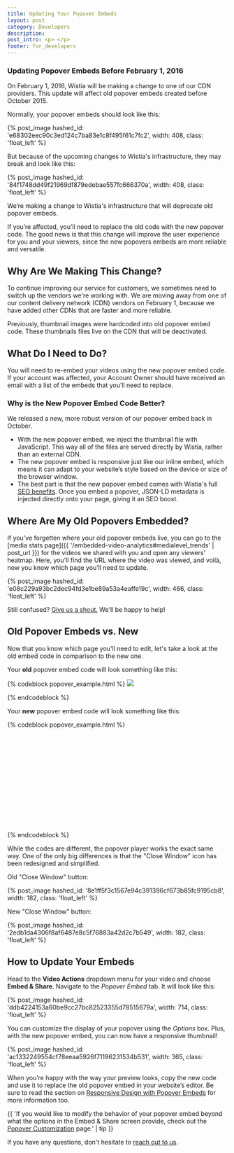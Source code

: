 ```yaml
---
title: Updating Your Popover Embeds
layout: post
category: Developers
description:
post_intro: <p> </p>
footer: for_developers
---
```

### Updating Popover Embeds Before February 1, 2016

On February 1, 2016, Wistia will be making a change to one of our CDN providers.
This update will affect old popover embeds created before October 2015.

Normally, your popover embeds should look like this:

{% post_image hashed_id: 'e68302eec90c3ed124c7ba83e1c8f495f61c7fc2', width: 408, class: 'float_left' %}

But because of the upcoming changes to Wistia's infrastructure, they may break
and look like this:

{% post_image hashed_id: '84f1748dd49f21969df879edebae557fc666370a', width: 408, class: 'float_left' %}

We’re making a change to Wistia's infrastructure that will deprecate old popover
embeds.

If you’re affected, you’ll need to replace the old code with the new popover
code. The good news is that this change will improve the user experience for you
and your viewers, since the new popovers embeds are more reliable and
versatile.

## Why Are We Making This Change?

To continue improving our service for customers, we sometimes need to switch up
the vendors we're working with. We are moving away from one of our content
delivery network (CDN) vendors on February 1, because we have added other CDNs
that are faster and more reliable.

Previously, thumbnail images were hardcoded into old popover embed code. These
thumbnails files live on the CDN that will be deactivated.

## What Do I Need to Do?

You will need to re-embed your videos using the new popover embed code. If your
account was affected, your Account Owner should have received an email with a
list of the embeds that you’ll need to replace.

### Why is the New Popover Embed Code Better?

We released a new, more robust version of our popover embed back in October.

- With the new popover embed, we inject the thumbnail file with JavaScript. This way all of the files are served directly by Wistia, rather than an external CDN.
- The new popover embed is responsive just like our inline embed, which means it can adapt to your website’s style based on the device or size of the browser window.
- The best part is that the new popover embed comes with Wistia's full [SEO benefits](http://wistia.com/blog/seo-standard-embed). Once you embed a popover, JSON-LD metadata is injected directly onto your page, giving it an SEO boost.


## Where Are My Old Popovers Embedded?

If you've forgetten where your old popover embeds live, you can go to the
[media stats page]({{ '/embedded-video-analytics#medialevel_trends' | post_url }}) for
the videos we shared with you and open any viewers' heatmap. Here, you'll find
the URL where the video was viewed, and voilà, now you know which page you’ll
need to update.

{% post_image hashed_id: 'e08c229a93bc2dec94fd3e1be89a53a4eaffe19c', width: 466, class: 'float_left' %}

Still confused? [Give us a shout.](http://wistia.com/support/contact) We'll be
happy to help!

## Old Popover Embeds vs. New

Now that you know which page you'll need to edit, let's take a look at the old
embed code in comparison to the new one.

Your **old** popover embed code will look something like this:

{% codeblock popover_example.html %}
<a href="//fast.wistia.net/embed/iframe/elhrbf4rb?popover=true" class="wistia-popover[height=360,playerColor=84afde,width=640]"><img src="https://embed.wistia.com/deliveries/kehrb3i4978bq38ofybq4o8ff4y28yf2edwrg/file.jpg" /></a>
<script charset="ISO-8859-1" src="http://fast.wistia.com/assets/external/popover-v1.js"></script>
{% endcodeblock %}

Your **new** popover embed code will look something like this:

{% codeblock popover_example.html %}
<script charset="ISO-8859-1" src="//fast.wistia.com/assets/external/E-v1.js" async></script><span class="wistia_embed wistia_async_k9bmbixozg popover=true popoverAnimateThumbnail=true" style="display:inline-block;height:207px;width:368px">&nbsp;</span>
{% endcodeblock %}

While the codes are different, the popover player works the exact same way. One
of the only big differences is that the "Close Window" icon has been redesigned
and simplified.

Old "Close Window" button:

{% post_image hashed_id: '8e1ff5f3c1567e94c391396cf673b85fc9195cb8', width: 182, class: 'float_left' %}

New "Close Window" button:

{% post_image hashed_id: '2edb1da4306f8af6487e8c5f76883a42d2c7b549', width: 182, class: 'float_left' %}

## How to Update Your Embeds

Head to the **Video Actions** dropdown menu for your video and choose **Embed &
Share**. Navigate to the *Popover Embed* tab. It will look like this:

{% post_image hashed_id: 'ddb4224153a60be9cc27bc82523355d78515679a', width: 714, class: 'float_left' %}

You can customize the display of your popover using the *Options* box. Plus,
with the new popover embed, you can now have a responsive thumbnail!

{% post_image hashed_id: 'ac1332249554cf78eeaa5926f71196231534b531', width: 365, class: 'float_left' %}

When you’re happy with the way your preview looks, copy the new code and use it
to replace the old popover embed in your website’s editor. Be sure to read the
section on
[Responsive Design with Popover Embeds](http://wistia.com/doc/embedding#responsive_design_with_popover_embeds)
for more information too.

{{ 'If you would like to modify the behavior of your popover embed beyond what the options in the Embed & Share screen provide, check out the [Popover Customization](http://wistia.com/doc/popover-customization) page.' | tip }}

If you have any questions, don't hesitate to [reach out to us](http://wistia.com/support/contact).
